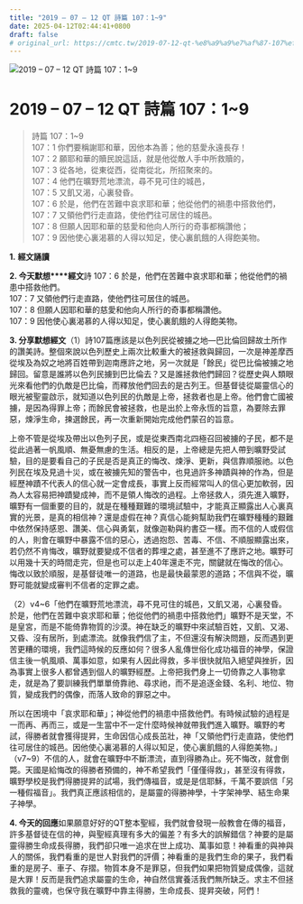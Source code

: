```yaml
---
title: "2019 – 07 – 12 QT 詩篇 107：1~9"
date: 2025-04-12T02:44:41+0800
draft: false
# original_url: https://cmtc.tw/2019-07-12-qt-%e8%a9%a9%e7%af%87-107%ef%bc%9a19
---
```


![2019 – 07 – 12 QT 詩篇 107：1~9](/images/qt.jpg   "2019 – 07 – 12 QT 詩篇 107：1~9")

# 2019 – 07 – 12 QT 詩篇 107：1~9

> 詩篇 107：1~9  
> 107：1 你們要稱謝耶和華，因他本為善；他的慈愛永遠長存！  
> 107：2 願耶和華的贖民說這話，就是他從敵人手中所救贖的，  
> 107：3 從各地，從東從西，從南從北，所招聚來的。  
> 107：4 他們在曠野荒地漂流，尋不見可住的城邑，  
> 107：5 又飢又渴，心裏發昏。  
> 107：6 於是，他們在苦難中哀求耶和華；他從他們的禍患中搭救他們，  
> 107：7 又領他們行走直路，使他們往可居住的城邑。  
> 107：8 但願人因耶和華的慈愛和他向人所行的奇事都稱讚他；  
> 107：9 因他使心裏渴慕的人得以知足，使心裏飢餓的人得飽美物。

**1.** **經文誦讀**

**2. 今天默想****經文**詩 107：6 於是，他們在苦難中哀求耶和華；他從他們的禍患中搭救他們。  
107：7 又領他們行走直路，使他們往可居住的城邑。  
107：8 但願人因耶和華的慈愛和他向人所行的奇事都稱讚他。  
107：9 因他使心裏渴慕的人得以知足，使心裏飢餓的人得飽美物。

**3. 分享默想經文**（1）詩107篇應該是以色列民從被擄之地—巴比倫回歸故土所作的讚美詩。整個來說以色列歷史上兩次比較重大的被拯救與歸回，一次是神差摩西從埃及為奴之地將百姓帶到迦南應許之地，另一次就是「餘民」從巴比倫被擄之地歸回。留意是誰將以色列民擄到巴比倫去？又是誰拯救他們歸回？從歷史與人類眼光來看他們的仇敵是巴比倫，而釋放他們回去的是古列王。但基督徒從屬靈信心的眼光被聖靈啟示，就知道以色列民的仇敵是上帝，拯救者也是上帝。他們會亡國被擄，是因為得罪上帝；而餘民會被拯救，也是出於上帝永恆的旨意，為要除去罪惡，煉淨生命，揀選餘民，再一次重新開始完成他們蒙召的旨意。

上帝不管是從埃及帶出以色列子民，或是從東西南北四極召回被擄的子民，都不是從此過著一帆風順、無憂無慮的生活。相反的是，上帝總是先把人帶到曠野受試驗，目的是要看自己的子民是否是真正的悔改、煉淨、更新，與信靠順服祂。以色列民在埃及見過十災，或在被擄先知的警告中，也見過許多神蹟與神的作為，但是經歷神蹟不代表人的信心就一定會成長，事實上反而經常叫人的信心更加軟弱，因為人太容易把神蹟變成神，而不是領人悔改的過程。上帝拯救人，須先進入曠野，曠野有一個重要的目的，就是在種種艱難的環境試驗中，才能真正顯露出人心裏真實的光景，是真的相信神？還是虛假在神？真信心能夠幫助我們在曠野種種的艱難中依然保持感恩、讚美、信心與勇氣，就像迦勒與約書亞一樣。而不信的人或假信的人，則會在曠野中暴露不信的惡心，透過抱怨、苦毒、不信、不順服顯露出來，若仍然不肯悔改，曠野就要變成不信者的葬埋之處，甚至進不了應許之地。曠野可以用幾十天的時間走完，但是也可以走上40年還走不完，關鍵就在悔改的信心。悔改以致於順服，是基督徒唯一的道路，也是最快最蒙恩的道路；不信與不從，曠野可能就變成審判不信者的定罪之處。

（2）v4~6「他們在曠野荒地漂流，尋不見可住的城邑，又飢又渴，心裏發昏。於是，他們在苦難中哀求耶和華；他從他們的禍患中搭救他們」曠野不是天堂，不是皇宮，而是不能倚靠物質的沙漠。神在缺乏的曠野中來試驗百姓，又飢、又渴、又昏、沒有居所，到處漂流。就像我們信了主，不但還沒有解決問題，反而遇到更苦更糟的環境，我們這時候的反應如何？很多人亂傳世俗化成功福音的神學，保證信主後一帆風順、萬事如意，如果有人因此得救，多半很快就陷入絕望與挫折，因為事實上很多人都曾遇到個人的曠野經歷。上帝把我們身上一切倚靠之人事物拿走，就是為了要訓練我們單單倚靠祂、尋求祂，而不是追逐金錢、名利、地位、物質，變成我們的偶像，而落人致命的罪惡之中。

所以在困境中「哀求耶和華」；神從他們的禍患中搭救他們。有時候試驗的過程是一而再、再而三，或是一生當中不一定什麼時候神就帶我們進入曠野。曠野的考試，得勝者就會獲得提昇，生命因信心成長茁壯，神「又領他們行走直路，使他們往可居住的城邑。因他使心裏渴慕的人得以知足，使心裏飢餓的人得飽美物。」（v7~9）不信的人，就會在曠野中不斷漂流，直到得勝為止。死不悔改，就會倒斃。天國是給悔改的得勝者預備的，神不希望我們「僅僅得救」，甚至沒有得救，曠野學校是我們得勝提昇的試場，我們傳福音，或是是信耶穌，千萬不要誤信「另一種假福音」。我們真正應該相信的，是屬靈的得勝神學，十字架神學、結生命果子神學。

**4. 今天的回應**如果願意好好的QT整本聖經，我們就會發現一般教會在傳的福音，許多基督徒在信的神，與聖經真理有多大的偏差？有多大的誤解錯信？神要的是屬靈得勝生命成長得勝，我們卻只唯一追求在世上成功、萬事如意！神看重的與神與人的關係，我們看重的是世人對我們的評價；神看重的是我們生命的果子，我們看重的是房子、車子、存摺。物質本身不是罪惡，但我們如果把物質變成偶像，這就是大罪！反而是我們追求屬靈的生命，神自然信實養活我們無所缺乏。求主不但拯救我的靈魂，也保守我在曠野中靠主得勝，生命成長、提昇突破，阿們！